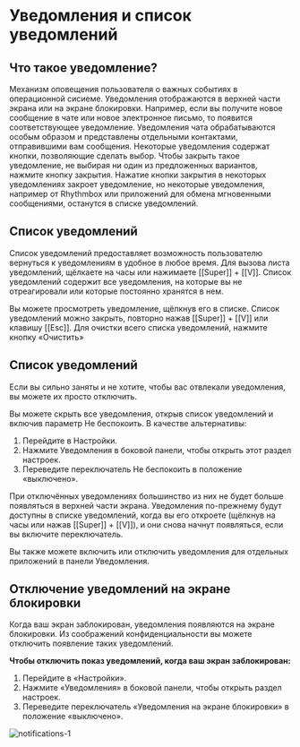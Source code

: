 # Уведомления и список уведомлений

## Что такое уведомление?

Механизм оповещения пользователя о важных событиях в операционной сисиеме. Уведомления отображаются в верхней части экрана или на экране блокировки.
Например, если вы получите новое сообщение в чате или новое электронное письмо, то появится соответствующее уведомление. Уведомления чата обрабатываются особым образом и представлены отдельными контактами, отправившими вам сообщения.
Некоторые уведомления содержат кнопки, позволяющие сделать выбор. Чтобы закрыть такое уведомление, не выбирая ни один из предложенных вариантов, нажмите кнопку закрытия.
Нажатие кнопки закрытия в некоторых уведомлениях закроет уведомление, но некоторые уведомления, например от Rhythmbox или приложений для обмена мгновенными сообщениями, останутся в списке уведомлений.

## Список уведомлений

Список уведомлений предоставляет возможность пользователю вернуться к уведомлениям в удобное в любое время. Для вызова листа уведомлений, щёлкаете на часы или нажимаете [[Super]] + [[V]]. Список уведомлений содержит все уведомления, на которые вы не отреагировали или которые постоянно хранятся в нем.

Вы можете просмотреть уведомление, щёлкнув его в списке. Список уведомлений можно закрыть, повторно нажав [[Super]] + [[V]] или клавишу [[Esc]]. Для очистки всего списка уведомлений, нажмите кнопку «Очистить»

## Список уведомлений

Если вы сильно заняты и не хотите, чтобы вас отвлекали уведомления, вы можете их просто отключить.

Вы можете скрыть все уведомления, открыв список уведомлений и включив параметр Не беспокоить. В качестве альтернативы:

1. Перейдите в Настройки.
2. Нажмите Уведомления в боковой панели, чтобы открыть этот раздел настроек.
3. Переведите переключатель Не беспокоить в положение «выключено».

При отключённых уведомлениях большинство из них не будет больше появляться в верхней части экрана. Уведомления по-прежнему будут доступны в списке уведомлений, когда вы его откроете (щёлкнув на часы или нажав [[Super]] + [[V]]), и они снова начнут появляться, если вы включите переключатель.

Вы также можете включить или отключить уведомления для отдельных приложений в панели Уведомления.

## Отключение уведомлений на экране блокировки

Когда ваш экран заблокирован, уведомления появляются на экране блокировки. Из соображений конфиденциальности вы можете отключить появление таких уведомлений.

**Чтобы отключить показ уведомлений, когда ваш экран заблокирован:**
1. Перейдите в «Настройки».
3. Нажмите «Уведомления» в боковой панели, чтобы открыть раздел настроек.
4. Переведите переключатель «Уведомления на экране блокировки» в положение «выключено».

![notifications-1](/notifications/notifications-1.gif)